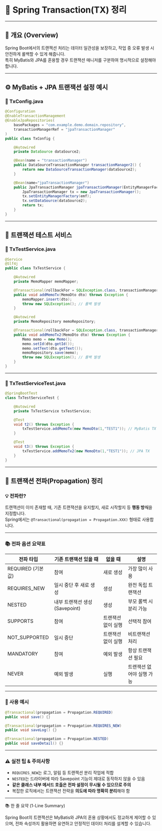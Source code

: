
# 🔄 Spring Transaction(TX) 정리

---

## 📌 개요 (Overview)

Spring Boot에서의 트랜잭션 처리는 데이터 일관성을 보장하고, 작업 중 오류 발생 시 안전하게 롤백할 수 있게 해줍니다.  
특히 MyBatis와 JPA를 혼용할 경우 트랜잭션 매니저를 구분하여 명시적으로 설정해야 합니다.

---

## ⚙️ MyBatis + JPA 트랜잭션 설정 예시

### 📄 TxConfig.java

```java
@Configuration
@EnableTransactionManagement
@EnableJpaRepositories(
    basePackages = "com.example.demo.domain.repository",
    transactionManagerRef = "jpaTransactionManager"
)
public class TxConfig {

    @Autowired
    private DataSource dataSource2;

    @Bean(name = "transactionManager")
    public DataSourceTransactionManager transactionManager2() {
        return new DataSourceTransactionManager(dataSource2);
    }

    @Bean(name="jpaTransactionManager")
    public JpaTransactionManager jpaTransactionManager(EntityManagerFactory emf) {
        JpaTransactionManager tx = new JpaTransactionManager();
        tx.setEntityManagerFactory(emf);
        tx.setDataSource(dataSource2);
        return tx;
    }
}
```

---

## 🧪 트랜잭션 테스트 서비스

### 📄 TxTestService.java

```java
@Service
@Slf4j
public class TxTestService {

    @Autowired
    private MemoMapper memoMapper;

    @Transactional(rollbackFor = SQLException.class, transactionManager = "transactionManager")
    public void addMemoTx(MemoDto dto) throws Exception {
        memoMapper.insert(dto);
        throw new SQLException(); // 롤백 발생
    }

    @Autowired
    private MemoRepository memoRepository;

    @Transactional(rollbackFor = SQLException.class, transactionManager = "jpaTransactionManager")
    public void addMemoTx2(MemoDto dto) throws Exception {
        Memo memo = new Memo();
        memo.setId(dto.getId());
        memo.setText(dto.getText());
        memoRepository.save(memo);
        throw new SQLException(); // 롤백 발생
    }
}
```

---

### 📄 TxTestServiceTest.java

```java
@SpringBootTest
class TxTestServiceTest {

    @Autowired
    private TxTestService txTestService;

    @Test
    void t2() throws Exception {
        txTestService.addMemoTx(new MemoDto(1,"TEST1")); // MyBatis TX
    }

    @Test
    void t3() throws Exception {
        txTestService.addMemoTx2(new MemoDto(1,"TEST1")); // JPA TX
    }
}
```

---

## 🔀 트랜잭션 전파(Propagation) 정리

### 💡 전파란?

트랜잭션이 이미 존재할 때, 기존 트랜잭션을 유지할지, 새로 시작할지 등 **행동 방식**을 지정합니다.  
Spring에서는 `@Transactional(propagation = Propagation.XXX)` 형태로 사용합니다.

---

### 📚 전파 옵션 요약표

| 전파 타입 | 기존 트랜잭션 있을 때 | 없을 때 | 설명 |
|-----------|----------------------|---------|------|
| REQUIRED (기본값) | 참여 | 새로 생성 | 가장 많이 사용 |
| REQUIRES_NEW | 일시 중단 후 새로 생성 | 생성 | 완전 독립 트랜잭션 |
| NESTED | 내부 트랜잭션 생성 (Savepoint) | 생성 | 부모 롤백 시 분리 가능 |
| SUPPORTS | 참여 | 트랜잭션 없이 실행 | 선택적 참여 |
| NOT_SUPPORTED | 일시 중단 | 트랜잭션 없이 실행 | 비트랜잭션 처리 |
| MANDATORY | 참여 | 예외 발생 | 항상 트랜잭션 필요 |
| NEVER | 예외 발생 | 실행 | 트랜잭션 없어야 실행 가능 |

---

### 🧪 사용 예시

```java
@Transactional(propagation = Propagation.REQUIRED)
public void save() {}

@Transactional(propagation = Propagation.REQUIRES_NEW)
public void saveLog() {}

@Transactional(propagation = Propagation.NESTED)
public void saveDetail() {}
```

---

### ⚠️ 실전 팁 & 주의사항

- `REQUIRES_NEW`는 로그, 알림 등 트랜잭션 분리 작업에 적합
- `NESTED`는 드라이버에 따라 Savepoint 기능이 제대로 동작하지 않을 수 있음
- **같은 클래스 내부 메서드 호출은 전파 설정이 무시될 수 있으므로 주의**
- 복잡한 로직에서는 트랜잭션 전략을 **의도에 따라 명확히 분리**해야 함

---

📚 한 줄 요약 (1-Line Summary)

Spring Boot의 트랜잭션은 MyBatis와 JPA의 혼용 상황에서도 정교하게 제어할 수 있으며, 전파 속성까지 활용하면 유연하고 안정적인 데이터 처리를 설계할 수 있습니다.
